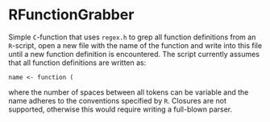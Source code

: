 # RFunctionGrabber

Simple `C`-function that uses `regex.h` to grep all function definitions from
an `R`-script, open a new file with the name of the function and write into
this file until a new function definition is encountered. The script currently
assumes that all function definitions are written as:

```{.r}
name <- function (
```

where the number of spaces between all tokens can be variable and the name
adheres to the conventions specified by `R`. Closures are not supported,
otherwise this would require writing a full-blown parser.
